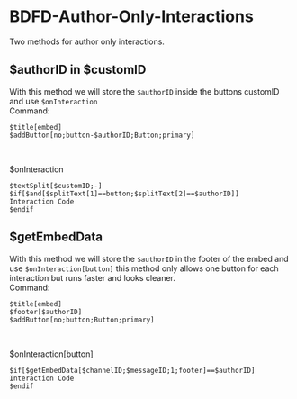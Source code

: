 # BDFD-Author-Only-Interactions
Two methods for author only interactions.

## $authorID in $customID
With this method we will store the `$authorID` inside the buttons customID and use `$onInteraction` <br>
Command:
```
$title[embed]
$addButton[no;button-$authorID;Button;primary]
```
<br>

$onInteraction
```
$textSplit[$customID;-]
$if[$and[$splitText[1]==button;$splitText[2]==$authorID]]
Interaction Code
$endif
```

## $getEmbedData
With this method we will store the `$authorID` in the footer of the embed and use `$onInteraction[button]` this method only allows one button for each interaction but runs faster and looks cleaner. <br>
Command:
```
$title[embed]
$footer[$authorID]
$addButton[no;button;Button;primary]
```
<br>

$onInteraction[button]
```
$if[$getEmbedData[$channelID;$messageID;1;footer]==$authorID]
Interaction Code
$endif
```
